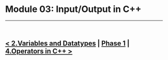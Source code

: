 Module 03: Input/Output in C++
=================

<hr />
<br />

[< 2.Variables and Datatypes](../02.variables_and_datatypes/note.md) | [Phase 1](./../phase_1.md) | [4.Operators in C++ >](./../04.operators_in_cpp/note.md)
--------------